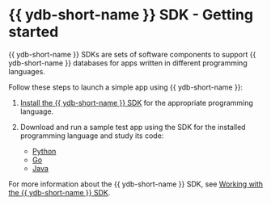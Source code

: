 # {{ ydb-short-name }} SDK - Getting started

{{ ydb-short-name }} SDKs are sets of software components to support {{ ydb-short-name }} databases for apps written in different programming languages.

Follow these steps to launch a simple app using {{ ydb-short-name }}:

1. [Install the {{ ydb-short-name }} SDK](../../reference/ydb-sdk/install.md) for the appropriate programming language.

1. Download and run a sample test app using the SDK for the installed programming language and study its code:
   * [Python](../../reference/ydb-sdk/example/python/index.md)
   * [Go](../../reference/ydb-sdk/example/go/index.md)
   * [Java](../../reference/ydb-sdk/example/java/index.md)

For more information about the {{ ydb-short-name }} SDK, see [Working with the {{ ydb-short-name }} SDK](../../reference/ydb-sdk/index.md).

